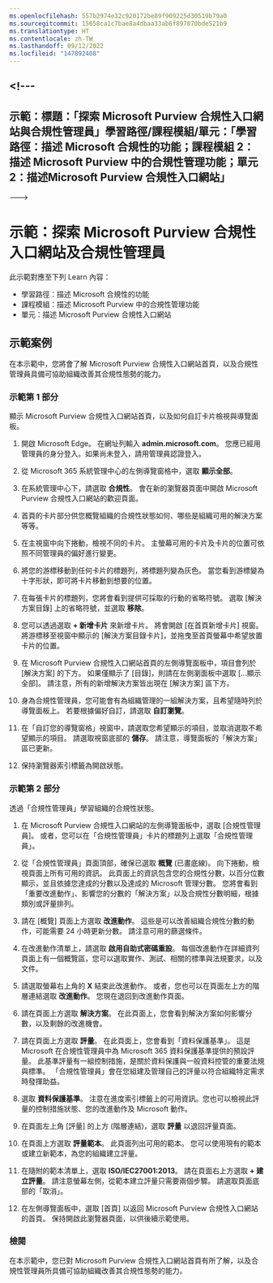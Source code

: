 ```yaml
---
ms.openlocfilehash: 557b2974e32c920172be89f909225d30519b79a0
ms.sourcegitcommit: 15658ca1c7bae8a4dbaa33ab6f897070bde521b9
ms.translationtype: HT
ms.contentlocale: zh-TW
ms.lasthandoff: 09/12/2022
ms.locfileid: "147892408"
---
```

<a name="---"></a><!---
---
示範：標題：「探索 Microsoft Purview 合規性入口網站與合規性管理員」學習路徑/課程模組/單元：「學習路徑：描述 Microsoft 合規性的功能；課程模組 2：描述 Microsoft Purview 中的合規性管理功能；單元 2：描述Microsoft Purview 合規性入口網站」
---
--->

# <a name="demo-explore-the-microsoft-purview-compliance-portal--compliance-manager"></a>示範：探索 Microsoft Purview 合規性入口網站及合規性管理員

此示範對應至下列 Learn 內容：

- 學習路徑：描述 Microsoft 合規性的功能
- 課程模組：描述 Microsoft Purview 中的合規性管理功能
- 單元：描述 Microsoft Purview 合規性入口網站

## <a name="demo-scenario"></a>示範案例

在本示範中，您將會了解 Microsoft Purview 合規性入口網站首頁，以及合規性管理員具備可協助組織改善其合規性態勢的能力。

### <a name="demo-part-1"></a>示範第 1 部分

顯示 Microsoft Purview 合規性入口網站首頁，以及如何自訂卡片檢視與導覽面板。

1. 開啟 Microsoft Edge。 在網址列輸入 **admin.microsoft.com**。 您應已經用管理員的身分登入。如果尚未登入，請用管理員認證登入。

1. 從 Microsoft 365 系統管理中心的左側導覽窗格中，選取 **顯示全部**。

1. 在系統管理中心下，請選取 **合規性**。  會在新的瀏覽器頁面中開啟 Microsoft Purview 合規性入口網站的歡迎頁面。  

1. 首頁的卡片部分供您概覽組織的合規性狀態如何、哪些是組織可用的解決方案等等。

1. 在主視窗中向下捲動，檢視不同的卡片。 主螢幕可用的卡片及卡片的位置可依照不同管理員的偏好進行變更。  

1. 將您的游標移動到任何卡片的標題列，將標題列變為灰色。  當您看到游標變為十字形狀，即可將卡片移動到想要的位置。

1. 在每張卡片的標題列，您將會看到提供可採取的行動的省略符號。  選取 [解決方案目錄] 上的省略符號，並選取 **移除**。

1. 您可以透過選取 **+ 新增卡片** 來新增卡片。  將會開啟 [在首頁新增卡片] 視窗。  將游標移至視窗中顯示的 [解決方案目錄卡片]，並拖曳至首頁螢幕中希望放置卡片的位置。

1. 在 Microsoft Purview 合規性入口網站首頁的左側導覽面板中，項目會列於 [解決方案] 的下方。  如果僅顯示了 [目錄]，則請在左側瀏面板中選取 [...顯示全部]。  請注意，所有的新增解決方案皆出現在 [解決方案] 區下方。  

1. 身為合規性管理員，您可能會有為組織管理的一組解決方案，且希望隨時列於導覽面板上。  若要根據偏好自訂，請選取 **自訂瀏覽**。  

1. 在「自訂您的導覽窗格」視窗中，請選取您希望顯示的項目，並取消選取不希望顯示的項目。  請選取視窗底部的 **儲存**。  請注意，導覽面板的「解決方案」區已更新。

1. 保持瀏覽器索引標籤為開啟狀態。

### <a name="demo-part-2"></a>示範第 2 部分

透過「合規性管理員」學習組織的合規性狀態。

1. 在 Microsoft Purview 合規性入口網站的左側導覽面板中，選取 [合規性管理員]。  或者，您可以在「合規性管理員」卡片的標題列上選取「合規性管理員」。

1. 從「合規性管理員」頁面頂部，確保已選取 **概覽** (已畫底線)。 向下捲動，檢視頁面上所有可用的資訊。  此頁面上的資訊包含您的合規性分數，以百分位數顯示，並且依據您達成的分數以及達成的 Microsoft 管理分數。   您將會看到「重要改進動作」、影響您的分數的「解決方案」以及合規性分數明細，根據類別或評量排列。

1. 請在 [概覽] 頁面上方選取 **改進動作**。  這些是可以改善組織合規性分數的動作，可能需要 24 小時更新分數。  請注意可用的篩選條件。

1. 在改進動作清單上，請選取 **啟用自助式密碼重設**。  每個改進動作在詳細資列頁面上有一個概覽區，您可以選取實作、測試、相關的標準與法規要求，以及文件。

1. 請選取螢幕右上角的 **X** 結束此改進動作。  或者，您也可以在頁面左上方的階層連結選取 **改進動作**。  您現在退回到改進動作頁面。

1. 請在頁面上方選取 **解決方案**。 在此頁面上，您會看到解決方案如何影響分數，以及剩餘的改進機會。

1. 請在頁面上方選取 **評量**。 在此頁面上，您會看到「資料保護基準」。  這是 Microsoft 在合規性管理員中為 Microsoft 365 資料保護基準提供的預設評量。  此基準評量有一組控制措施，是關於資料保護與一般資料控管的重要法規與標準。 「合規性管理員」會在您組建及管理自己的評量以符合組織特定需求時發揮助益。

1. 選取 **資料保護基準**。  注意在進度索引標籤上的可用資訊。您也可以檢視此評量的控制措施狀態、您的改進動作及 Microsoft 動作。  

1. 在頁面左上角 [評量] 的上方 (階層連結)，選取 **評量** 以退回評量頁面。  

1. 在頁面上方選取 **評量範本**。  此頁面列出可用的範本。 您可以使用現有的範本或建立新範本，為您的組織建立評量。

1. 在隨附的範本清單上，選取 **ISO/IEC27001:2013**。 請在頁面右上方選取 **+ 建立評量**。  請注意螢幕左側，從範本建立評量只需要兩個步驟。  請選取頁面底部的「取消」。

1. 在左側導覽面板中，選取 [首頁] 以返回 Microsoft Purview 合規性入口網站的首頁。  保持開啟此瀏覽器頁面，以供後續示範使用。

### <a name="review"></a>檢閱

在本示範中，您已對 Microsoft Purview 合規性入口網站首頁有所了解，以及合規性管理員所具備可協助組織改善其合規性態勢的能力。
